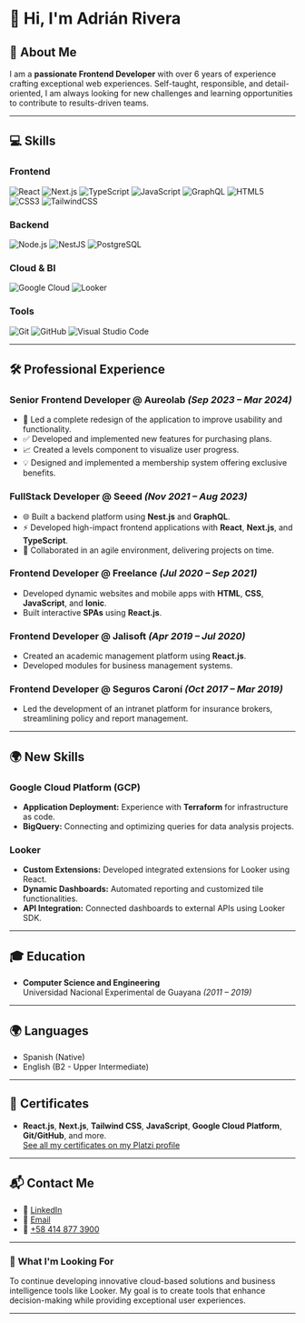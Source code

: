 # 👋 Hi, I'm **Adrián Rivera**

## 🌟 About Me
I am a **passionate Frontend Developer** with over 6 years of experience crafting exceptional web experiences. Self-taught, responsible, and detail-oriented, I am always looking for new challenges and learning opportunities to contribute to results-driven teams.

---

## 💻 **Skills**

### Frontend
![React](https://img.shields.io/badge/React-20232A?style=for-the-badge&logo=react&logoColor=61DAFB)
![Next.js](https://img.shields.io/badge/Next.js-000000?style=for-the-badge&logo=nextdotjs&logoColor=white)
![TypeScript](https://img.shields.io/badge/TypeScript-007ACC?style=for-the-badge&logo=typescript&logoColor=white)
![JavaScript](https://img.shields.io/badge/JavaScript-F7DF1E?style=for-the-badge&logo=javascript&logoColor=black)
![GraphQL](https://img.shields.io/badge/GraphQL-E10098?style=for-the-badge&logo=graphql&logoColor=white)
![HTML5](https://img.shields.io/badge/HTML5-E34F26?style=for-the-badge&logo=html5&logoColor=white)
![CSS3](https://img.shields.io/badge/CSS3-1572B6?style=for-the-badge&logo=css3&logoColor=white)
![TailwindCSS](https://img.shields.io/badge/TailwindCSS-38B2AC?style=for-the-badge&logo=tailwind-css&logoColor=white)

### Backend
![Node.js](https://img.shields.io/badge/Node.js-339933?style=for-the-badge&logo=nodedotjs&logoColor=white)
![NestJS](https://img.shields.io/badge/NestJS-E0234E?style=for-the-badge&logo=nestjs&logoColor=white)
![PostgreSQL](https://img.shields.io/badge/PostgreSQL-336791?style=for-the-badge&logo=postgresql&logoColor=white)

### Cloud & BI
![Google Cloud](https://img.shields.io/badge/Google%20Cloud-4285F4?style=for-the-badge&logo=googlecloud&logoColor=white)
![Looker](https://img.shields.io/badge/Looker-4285F4?style=for-the-badge&logo=looker&logoColor=white)

### Tools
![Git](https://img.shields.io/badge/Git-F05032?style=for-the-badge&logo=git&logoColor=white)
![GitHub](https://img.shields.io/badge/GitHub-181717?style=for-the-badge&logo=github&logoColor=white)
![Visual Studio Code](https://img.shields.io/badge/VS%20Code-0078D4?style=for-the-badge&logo=visualstudiocode&logoColor=white)

---

## 🛠️ **Professional Experience**
### **Senior Frontend Developer** @ Aureolab *(Sep 2023 – Mar 2024)*
- 🚀 Led a complete redesign of the application to improve usability and functionality.
- ✅ Developed and implemented new features for purchasing plans.
- 📈 Created a levels component to visualize user progress.
- 💡 Designed and implemented a membership system offering exclusive benefits.

### **FullStack Developer** @ Seeed *(Nov 2021 – Aug 2023)*
- 🌐 Built a backend platform using **Nest.js** and **GraphQL**.
- ⚡ Developed high-impact frontend applications with **React**, **Next.js**, and **TypeScript**.
- 🤝 Collaborated in an agile environment, delivering projects on time.

### **Frontend Developer** @ Freelance *(Jul 2020 – Sep 2021)*
- Developed dynamic websites and mobile apps with **HTML**, **CSS**, **JavaScript**, and **Ionic**.
- Built interactive **SPAs** using **React.js**.

### **Frontend Developer** @ Jalisoft *(Apr 2019 – Jul 2020)*
- Created an academic management platform using **React.js**.
- Developed modules for business management systems.

### **Frontend Developer** @ Seguros Caroní *(Oct 2017 – Mar 2019)*
- Led the development of an intranet platform for insurance brokers, streamlining policy and report management.

---

## 🌍 **New Skills**
### Google Cloud Platform (GCP)
- **Application Deployment:** Experience with **Terraform** for infrastructure as code.
- **BigQuery:** Connecting and optimizing queries for data analysis projects.

### Looker
- **Custom Extensions:** Developed integrated extensions for Looker using React.
- **Dynamic Dashboards:** Automated reporting and customized tile functionalities.
- **API Integration:** Connected dashboards to external APIs using Looker SDK.

---

## 🎓 **Education**
- **Computer Science and Engineering**  
  Universidad Nacional Experimental de Guayana *(2011 – 2019)*  

---

## 🌍 **Languages**
- Spanish (Native)
- English (B2 - Upper Intermediate)

---

## 📜 **Certificates**
- **React.js**, **Next.js**, **Tailwind CSS**, **JavaScript**, **Google Cloud Platform**, **Git/GitHub**, and more.  
  [See all my certificates on my Platzi profile](https://platzi.com/p/riveradrian/)

---

## 📬 **Contact Me**
- 💼 [LinkedIn](https://www.linkedin.com/in/riveradrian)
- 📧 [Email](mailto:riveradrian21@gmail.com)
- 📱 [+58 414 877 3900](tel:+584148773900)

---

### 🎯 **What I'm Looking For**
To continue developing innovative cloud-based solutions and business intelligence tools like Looker. My goal is to create tools that enhance decision-making while providing exceptional user experiences.

---
